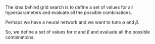 The idea behind grid search is to define a set of values for all hyperparameters and evaluate all the possible combinations.

Perhaps we have a neural network and we want to tune $\alpha$ and $\beta$.

So, we define a set of values for $\alpha$ and $\beta$ and evaluate all the possible combinations.

